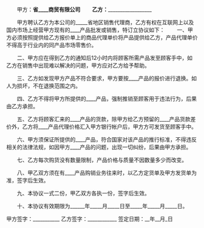 
 


　　甲方：____省____商贸有限公司
　　乙方：______________________


　　甲方聘认乙方为本公司的_____省地区销售代理商，乙方有权在互联网上以及国内市场上经营甲方现有的____产品批发或销售，特订立协议如下：
　　一、甲方必须按照提供给乙方报价单上的商品代理单价将产品提供给乙方，产品代理单价不得高于行业内的同产品市场零售价。


　　二、甲方应在得到乙方的通知后12小时内将顾客所需产品发至顾客手中，如乙方在销售中出现难以解决的问题，甲方应对乙方给予帮助。


　　三、乙方如发现甲方产品不符合要求，甲方要按____产品的报价进行退换。如人为损坏，不在退换范围之内。


　　四、乙方不得将甲方所提供的____产品，强制推销至顾客用于违法行为，后果由乙方承担。


　　五、乙方将顾客汇来的____产品的货款，除甲方给乙方预留的____产品货款差价外，乙方将____产品代理价格汇入甲方银行帐户后，甲方方可发货至顾客手中。


　　六、甲方须保证所提供的____产品，符合国家对该产品的推行标准，不得违反相关的法律法规，如因甲方____产品的问题，出现一切纠纷，后果由甲方承担。


　　七、乙方每次购货没有数量限制，产品价格与质量不因数量多少而改变。


　　八、甲乙双方须在有____产品购销业务往来时，以乙方定货单及甲方发货单为准，签字后生效。


　　九、本协议一式二份，甲乙双方各执一份，签字后生效。


　　十、本协议有效期限为______年_____月_____日至_____年_____月_____日。



甲方签字：___________        乙方签字：____________
签定日期：__年__月_日                              
 


 

 
 
 
 
 
  


  
 

  


  


  
 
 
 
 

